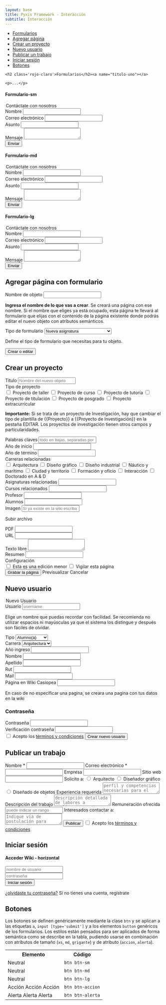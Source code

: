 ```yaml
---
layout: base
title: Pyxis Framework - Interacción
subtitle: Interacción
---
```


<div class='col-lg-5 col-md-5'>
<a name='ancla' id='a'></a>
<div class='menu-affix alto-affix'>
<div data-spy="affix" data-offset-top="220">
    <ul>
        <li><a class='xs gris-oscuro gruesa' href='#titulo-uno'>Formularios</a></li>
        <li><a class='xs gris-oscuro gruesa' href='#titulo-dos'>Agregar página</a></li>
        <li><a class='xs gris-oscuro gruesa' href='#titulo-tres'>Crear un proyecto</a></li>
        <li><a class='xs gris-oscuro gruesa' href='#titulo-cuatro'>Nuevo usuario</a></li>
        <li><a class='xs gris-oscuro gruesa' href='#titulo-cinco'>Publicar un trabajo</a></li>
        <li><a class='xs gris-oscuro gruesa' href='#titulo-seis'>Iniciar sesión</a></li>
        <li><a class='xs gris-oscuro gruesa' href='#titulo-siete'>Botones</a></li>
    </ul>
</div>
</div>
</div>

<div class='col-lg-19 col-lg-offset-0 col-md-18 col-md-offset-1'>

    <h2 class='rojo-claro'>Formularios</h2><a name="titulo-uno"></a> 

    <p>...</p>

<!-- Formulario de contacto (sm) -->
<div class='fila'>
<h4 class='gris-oscuro'>Formulario-sm</h4>
       <div class='col-md-13'>
        <form class='sm'>
            <legend>Contáctate con nosotros</legend>    
            <div class='grupo obligatorio'>
                <label>Nombre</label>
                <input type='text' class='relleno-formulario' required />
            </div>
            <div class='grupo'>
                <label>Correo electrónico</label>
                <input type='email' class='relleno-formulario' required/>
            </div>
            <div class='grupo'>
                <label>Asunto</label>
                <input type='text' class='relleno-formulario' />
            </div>
            <div class='grupo'>
                <label>Mensaje</label>
                <textarea></textarea>
            </div>
            <input type='submit' class='btn btn-sm derecha' value='Enviar'>
        </form>
       </div>

<!-- Código Gist -->
<div class='col-md-10 col-md-offset-1'>
    <script src="https://gist.github.com/JuanGodoy91/11380984.js"></script>
</div>
</div><!-- fin de fila -->


<!-- Formulario de contacto (md) -->
<div class='fila'>
<h4 class='gris-oscuro'>Formulario-md</h4>
       <div class='col-md-13'>
        <form class='md'>
             <legend>Contáctate con nosotros</legend>    
             <div class='grupo obligatorio'>
                 <label>Nombre</label>
                 <input type='text' class='relleno-formulario' required />
             </div>
             <div class='grupo'>
                 <label>Correo electrónico</label>
                 <input type='email' class='relleno-formulario' required/>
             </div>
             <div class='grupo'>
                 <label>Asunto</label>
                 <input type='text' class='relleno-formulario' />
             </div>
             <div class='grupo'>
                 <label>Mensaje</label>
                 <textarea></textarea>
             </div>
             <input type='submit' class='btn btn-md derecha' value='Enviar'>
         </form>
       </div>

<!-- Código Gist -->
<div class='col-md-10 col-md-offset-1'>
    <script src="https://gist.github.com/JuanGodoy91/11381220.js"></script>
</div>
</div><!-- fin de fila -->


<!-- Formulario de contacto (lg) -->
<div class='fila'>
<h4 class='gris-oscuro'>Formulario-lg</h4>
       <div class='col-md-13'> 
        <form class='lg'>
              <legend>Contáctate con nosotros</legend>    
            <div class='grupo obligatorio'>
                <label>Nombre</label>
                <input type='text' class='relleno-formulario' required />
            </div>
            <div class='grupo'>
                <label>Correo electrónico</label>
                <input type='email' class='relleno-formulario' required/>
            </div>
            <div class='grupo'>
                <label>Asunto</label>
                <input type='text' class='relleno-formulario' />
            </div>
            <div class='grupo'>
                <label>Mensaje</label>
                <textarea></textarea>
            </div>
            <input type='submit' class='btn btn-lg derecha' value='Enviar'>
        </form>
    </div>

<!-- Código Gist -->
<div class='col-md-10 col-md-offset-1'>
    <script src="https://gist.github.com/JuanGodoy91/11381286.js"></script>
</div>
</div><!-- fin de fila -->


<!-- Agregar página con formulario -->
<div class='fila'>
<h2 class='rojo-claro'>Agregar página con formulario</h2><a name="titulo-dos">
       <div class='col-md-13'>    
        <form class='horizontal md'>
        <div class='grupo'>
            <label class='pregunta'>Nombre de objeto</label>
            <input type='text' required />
            <p class='especificacion'><strong>Ingresa el nombre de lo que vas a crear</strong>. Se creará una página con ese nombre. Si el nombre que eliges ya está ocupado, esta página te llevará al formulario que elijas con el contenido de la página existente donde podrás editar el nuevo objeto con atributos semánticos.</p>
        </div>
        <div class='grupo'>
            <label class='pregunta'>Tipo de formulario</label>
            <select>
                <option>Nueva asignatura</option>
                <option>Nueva bibliografía</option>
                <option>Nueva obra</option>
                <option>Nueva persona</option>
                <option>Nueva publicación</option>
                <option>Nueva revista académica</option>
                <option>Nueva tarea</option>
                <option>Nueva travesía</option>
                <option>Nuevo acto</option>
                <option>Nuevo caso de estudio</option>
                <option>Nuevo curso</option>
                <option>Nuevo evento</option>
                <option>Nuevo proyecto</option>
                <option>Nuevo proyecto de investigación</option>
                <option>Nuevo trabajo en madlab</option>
            </select>
            <p class='especificacion'>Define el tipo de formulario que necesitas para tu objeto.</p>
        </div>
            <input type='submit' class='accion md izquierda' value='Crear o editar'>
        </form>
       </div>

<!-- Código Gist -->
<div class='col-md-10 col-md-offset-1'>  
   <script src="https://gist.github.com/JuanGodoy91/11384540.js"></script>     
</div>
</div><!-- fin de fila -->

<!-- Formulario Vertical Medio -->
<div class='fila'>
       <h2 class='rojo-claro'>Crear un proyecto</h2><a name="titulo-tres"></a>
       <div class='col-md-13'>
       <form class='formulario-vertical lg nuevo-proyecto'>
                <div class='grupo'>
                <label>Título</label>
                <input type='text' placeholder='Nombre del nuevo objeto' required/>
                </div>
                <div class='grupo'>
                    <label class='pregunta'>Tipo de proyecto</label>
                    <div class='opciones'>
                        <span class='checkbox-span'><input type='checkbox' name='tipo-proyecto' /> <span class='xs'>Proyecto de taller</span></span>
                        <span class='checkbox-span'><input type='checkbox' name='tipo-proyecto' /> <span class='xs'>Proyecto de curso</span></span>
                        <span class='checkbox-span'><input type='checkbox' name='tipo-proyecto' /> <span class='xs'>Proyecto de tutoría</span></span>
                        <span class='checkbox-span'><input type='checkbox' name='tipo-proyecto' /> <span class='xs'>Proyecto de titulación</span></span>
                        <span class='checkbox-span'><input type='checkbox' name='tipo-proyecto' /> <span class='xs'>Proyecto de posgrado</span></span>
                        <span class='checkbox-span'><input type='checkbox' name='tipo-proyecto' /> <span class='xs'>Proyecto extracurricular</span></span>
                    </div>
                    <p class='especificacion chica'><strong>Importante:</strong> Si se trata de un proyecto de Investigación, hay que cambiar el tipo de plantilla de {{Proyecto}} a {{Proyecto de Investigación}} en la pestaña EDITAR. Los proyectos de investigación tienen otros campos y particularidades.</p>
                </div>
                <div class='grupo'>
                    <label class='pregunta'>Palabras claves</label>
                    <input type='text' class='relleno' placeholder='todo en bajas, separadas por coma 'required/>
                </div>
                <div class='grupo input-sm'>
                    <label class='pregunta'>Año de inicio</label>
                    <input type='text' class='relleno'required/>
                </div>
                <div class='grupo input-sm'>
                    <label class='pregunta'>Año de término</label>
                    <input type='text' class='relleno' required/>
                </div>
                <div class='grupo'>
                    <label class='pregunta'>Carreras relacionadas</label>
                    <div class='opciones'>
                        <span class='checkbox-span'><input type='checkbox' name='tipo-proyecto' /> <span class='xs'>Arquitectura</span></span>
                        <span class='checkbox-span'><input type='checkbox' name='tipo-proyecto' /> <span class='xs'>Diseño gráfico</span></span>
                        <span class='checkbox-span'><input type='checkbox' name='tipo-proyecto' /> <span class='xs'>Diseño industrial</span></span>
                        <span class='checkbox-span'><input type='checkbox' name='tipo-proyecto' /> <span class='xs'>Náutico y marítimo</span></span>
                        <span class='checkbox-span'><input type='checkbox' name='tipo-proyecto' /> <span class='xs'>Ciudad y territorio</span></span>
                        <span class='checkbox-span'><input type='checkbox' name='tipo-proyecto' /> <span class='xs'>Formación y oficio</span></span>
                        <span class='checkbox-span'><input type='checkbox' name='tipo-proyecto' /> <span class='xs'>Interacción</span></span>
                        <span class='checkbox-span'><input type='checkbox' name='tipo-proyecto' /> <span class='xs'>Doctorado en A & D</span></span>
                    </div>
                </div>
                <div class='grupo'>
                    <label class='pregunta'>Asignaturas relacionadas</label>
                    <input type='text' class='relleno' required />
                </div>
                <div class='grupo'>
                    <label class='pregunta'>Cursos relacionados</label>
                    <input type='email' class='relleno' required />
                </div>
                <div class='grupo'>
                    <label class='pregunta'>Profesor</label>
                    <input type='text' class='relleno' required />
                </div>
                <div class='grupo'>
                    <label class='pregunta'>Alumnos</label>
                    <input type='password' class='relleno' required />
                </div>
                <div class='grupo input-sm'>
                    <label class='pregunta'>Imagen</label>
                    <input type='text' class='relleno' placeholder='Si ya existe en la wiki escriba el nombre.ext.'required/>
                <p class='especificacion'><a>Subir archivo</a></p>
                </div>
                <div class='grupo'>
                    <label class='pregunta'>PDF</label>
                    <input type='password' class='relleno-sm' required />
                </div>
                <div class='grupo'>
                    <label class='pregunta'>URL</label>
                    <input type='password' class='relleno' required />
                </div>
                <div class='grupo'>
                    <label class='pregunta'>Texto libre</label>
                    <textarea></textarea>
                </div>
                <div class='grupo'>
                    <label class='pregunta'>Resumen</label>
                    <input type='password' class='relleno' required />
                </div>
                <div class='grupo'>
                    <label class='pregunta'>Configuración</label>
                    <div class='opciones'>
                        <span class='checkbox-span'><input type='checkbox' name='tipo-proyecto' /> <span class='xs'>Esta es una edición menor</span></span>
                        <span class='checkbox-span'><input type='checkbox' name='tipo-proyecto' /> <span class='xs'>Vigilar esta página</span></span>
                    </div>
                </div>
                    <input type='submit' class='btn btn-md accion' value='Grabar la página'>
                    <a class='btn btn-md margen-derecho'>Previsualizar</a>
                    <a class='btn btn-md margen-derecho'>Cancelar</a>
       </form>    
    </div>

<!-- Código -->
<div class='col-md-10 col-md-offset-1'>  
<script src="https://gist.github.com/JuanGodoy91/11384803.js"></script>
</div>
</div><!-- fin de fila -->


<!-- Nuevo usuario -->

<div class='fila'>
       <h2 class='rojo-claro'>Nuevo usuario</h2><a name="titulo-cuatro"></a>
       <div class='col-md-13'>
        <form class='formulario-horizontal'>
            <legend>Nuevo Usuario</legend>
            <div class='grupo obligatorio'>
                <label>Usuario</label>
                <input type='text' placeholder='username' required/>
                <p class='ayuda'>Elige un nombre que puedas recordar con facilidad. Se recomienda no utilizar espacios ni mayúsculas ya que el sistema los distingue y después son fáciles de olvidar.</p>
            </div>
            <div class='grupo obligatorio'>
                <label>Tipo</label>
                <select>
                    <option>Alumno(a)</option>
                    <option>Profesora(a)</option>
                    <option>Ex-Alumno(a)</option>
                    <option>Amigo(a)</option>
                    <option>Otro(a)</option>
                </select>
            </div>
            <div class='grupo obligatorio'>
                <label>Carrera</label>
                <select>
                    <option>Arquitectura</option>
                    <option>Diseño</option>
                </select>
            </div>
            <div class='grupo obligatorio'>
                <label>Año ingreso</label>
                <input type='text' class='relleno'/>
            </div>
            <div class='grupo obligatorio'>
                <label>Nombre</label>
                <input type='text' class='relleno' required />
            </div>
            <div class='grupo obligatorio'>
                <label>Apellido</label>
                <input type='text' class='relleno' required />
            </div>
            <div class='grupo obligatorio'>
                <label>Rut</label>
                <input type='text' class='relleno' required />
            </div>
            <div class='grupo obligatorio'>
                <label>Mail</label>
                <input type='email' class='relleno' required />
            </div>
            <div class='grupo'>
                <label>Página en Wiki Casiopea</label>
                <input type='text' class='relleno'/>
                <p class='especificacion'>En caso de no especificar una pagina, se creara una pagina con tus datos en la wiki</p>
            </div>
            <h3>Contraseña</h3>
            <div class='grupo'>
                <label>Contraseña</label>
                <input type='password' class='relleno' required />
            </div>
            <div class='grupo'>
                <label>Verificación contraseña</label>
                <input type='password' class='relleno' required />
            </div>
            <div class="grupo checkbox">
                <label class="checkbox">
                <input type="checkbox">
                    Acepto los <a href='#'>términos y condiciones</a>
                </label>
                <input type='submit' class='accion btn btn-lg' value='Crear nuevo usuario'>
            </div>
        </form>
        </div>

<!-- Código -->
<div class='col-md-10 col-md-offset-1'>  
<script src="https://gist.github.com/JuanGodoy91/11385161.js"></script>
</div>
</div><!-- fin de fila -->


<!-- Publicar un trabajo -->
<div class='fila'>
       <h2 class='rojo-claro'>Publicar un trabajo</h2><a name="titulo-cinco"></a>
       <div class='col-md-13'>
        <form class='horizontal-horizontal'>
              <label class='pregunta'>Nombre <span class='importante'>*</span></label>
              <input type='text' class='relleno' required/>
              <label class='pregunta'>Correo electrónico <span class='importante'>*</span></label>
              <input type='email' class='relleno' required/>
              <label class='pregunta'>Empresa</label>
              <input type='text' class='relleno' />
              <label class='pregunta'>Sitio web</label>
              <input type='text' class='relleno' />
              <label class="radio">Solicito a:</label>
              <input type="radio" name="carrera" /> <span class='xs'>Arquitecto</span>
              <input type="radio" name="carrera" /> <span class='xs'>Diseñador gráfico</span>
              <input type="radio" name="carrera" /> <span class='xs'>Diseñado de objetos</span>
              <label class='pregunta'>Experiencia requerida</label>
              <textarea class='relleno' placeholder="perfil y competencias necesarias para el cargo"/></textarea>
              <label class='pregunta'>Descripción del trabajo</label>
              <textarea class='relleno' placeholder="descripción detallada de labores a realizar, horarios, contexto y ubicación geográfica"/></textarea>
              <label class='pregunta'>Remuneración ofrecida</label>
              <input type='text' class='relleno' placeholder="puede indicar un rango"/>
              <label class='pregunta'>Interesados contactar a:</label>
              <textarea class='relleno' placeholder="Indique vía de postulación para interesados"/></textarea>
              <input type='submit' class='accion lg izquierda' value='Publicar'>
              <label class="checkbox">
              <input type="checkbox">
                Acepto los <a href='#'>términos y condiciones</a>
            </label>
        </form>
        </div>

<!-- Código -->
<div class='col-md-10 col-md-offset-1'>  
<script src="https://gist.github.com/JuanGodoy91/11386128.js"></script>
</div>
</div><!-- fin de fila -->


<!-- Iniciar sesión -->
<div class='fila'>
<h2 class='rojo-claro'>Iniciar sesión</h2><a name="titulo-seis"></a>
       <div class='col-md-13'>
        <form class='horizontal sm'>
        <h4>Acceder <span class='rojo-claro xs'>Wiki - horizontal</span></h4>
        <form class='horizontal sm'>
            <div class='ingreso'>
                <input type='text' placeholder='nombre de usuario' required/>
            </div>
            <div class='ingreso'>
                <input type='password' placeholder='contraseña' required/>
            </div>
            <input type='submit' class='md' value='Iniciar sesión'>
        </form>
            <p class='especificacion xs'>
            <a href='http://personas.ead.pucv.cl/personas/usuarios/recuperacionDatos'>¿olvidaste tu contraseña?</a> Si no tienes una cuenta, <a>regístrate</a>
            </p>
        </div>

<!-- Código -->
<div class='col-md-10 col-md-offset-1'>  
<script src="https://gist.github.com/JuanGodoy91/11385635.js"></script>
</div>
</div><!-- fin de fila -->

<!-- Botones -->
<div class='fila'>      
    <h2 class='rojo-claro'>Botones</h2><a name="titulo-siete"></a>
    <p>Los botones se definen genéricamente mediante la clase <code>btn</code> y se aplican a las etiquetas <code>a</code>, <code>input [type='submit']</code> y a los elementos <code>button</code> genéricos de los formularios. Los estilos están pensados para ser aplicados de forma semántica como se describe en la tabla, pudiendo usarse en combinación con atributos de tamaño (<code>xs</code>, <code>md</code>, <code>grigante</code>) y de atributo (<code>accion</code>, <code>alerta</code>).
    </p>
    <table class='w100'>
        <tr>
            <th class='w60'>
                Elemento
            </th>
            <th class='w30'>
                Código
            </th>
        </tr>
        <tr>
            <td>
                <a class='btn btn-sm'>Neutral</a>
            </td>
            <td>
                <code>btn btn-sm</code>
            </td>
        </tr>
        <tr>
            <td>
                <a class='btn btn-md'>Neutral</a>
            </td>
            <td>
                <code>btn btn-md</code>
            </td>
        </tr>
        <tr>
            <td>
                <a class='btn btn-lg'>Neutral</a>
            </td>
            <td>
                <code>btn btn-lg</code>
            </td>
        </tr>
        <tr>
            <td>
                <a class='btn btn-lg btn-accion'>Acción</a>
                <a class='btn btn-md btn-accion'>Acción</a>
                <a class='btn btn-sm btn-accion'>Acción</a>
            </td>
            <td>
                <code>btn btn-accion</code>
            </td>
        </tr>
        <tr>
            <td>
                <a class='btn btn-lg btn-alerta'>Alerta</a>
                <a class='btn btn-md btn-alerta'>Alerta</a>
                <a class='btn btn-sm btn-alerta'>Alerta</a>
            </td>
            <td>
                <code>btn btn-alerta</code>
            </td>
        </tr>
    </table>
</div>
</div>
